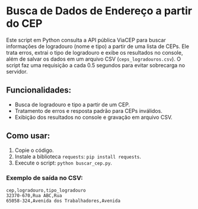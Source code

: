 # Busca de Dados de Endereço a partir do CEP

Este script em Python consulta a API pública ViaCEP para buscar informações de logradouro (nome e tipo) a partir de uma lista de CEPs. Ele trata erros, extrai o tipo de logradouro e exibe os resultados no console, além de salvar os dados em um arquivo CSV (`ceps_logradouros.csv`). O script faz uma requisição a cada 0.5 segundos para evitar sobrecarga no servidor.

## Funcionalidades:
- Busca de logradouro e tipo a partir de um CEP.
- Tratamento de erros e resposta padrão para CEPs inválidos.
- Exibição dos resultados no console e gravação em arquivo CSV.

## Como usar:
1. Copie o código.
2. Instale a biblioteca `requests`: `pip install requests`.
3. Execute o script: `python buscar_cep.py`.

### Exemplo de saída no CSV:
```csv
cep,logradouro,tipo_logradouro
32370-670,Rua ABC,Rua
65058-324,Avenida dos Trabalhadores,Avenida
